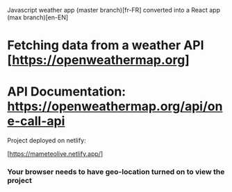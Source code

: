 Javascript weather app (master branch)[fr-FR] converted into a React app (max branch)[en-EN]

# Fetching data from a weather API [https://openweathermap.org] #
# API Documentation: https://openweathermap.org/api/one-call-api #

Project deployed on netlify:

[https://mameteolive.netlify.app/]

### Your browser needs to have geo-location turned on to view the project ###
